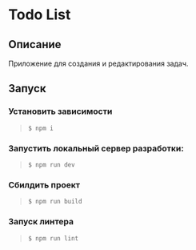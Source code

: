 # Todo List

## Описание

Приложение для создания и редактирования задач.

## Запуск

### Установить зависимости
> `$ npm i`
### Запустить локальный сервер разработки:
> `$ npm run dev`
### Сбилдить проект
> `$ npm run build`
### Запуск линтера
> `$ npm run lint`
